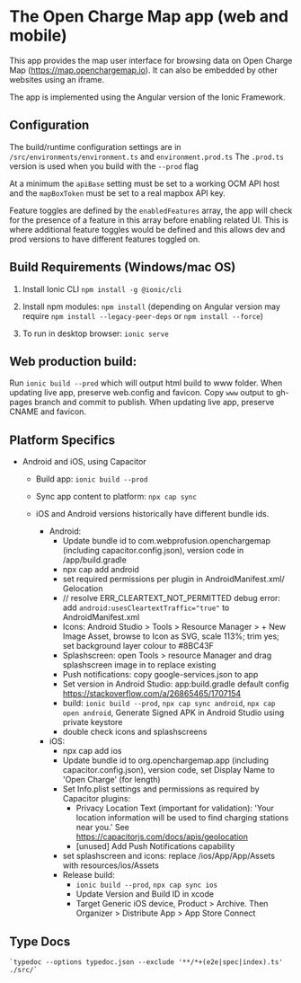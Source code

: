 # The Open Charge Map app (web and mobile)

This app provides the map user interface for browsing data on Open Charge Map (https://map.openchargemap.io). It can also be embedded by other websites using an iframe.

The app is implemented using the Angular version of the Ionic Framework.

## Configuration

The build/runtime configuration settings are in `/src/environments/environment.ts` and `environment.prod.ts`
The `.prod.ts` version is used when you build with the `--prod` flag

At a minimum the `apiBase` setting must be set to a working OCM API host and the `mapBoxToken` must be set to a real mapbox API key.

Feature toggles are defined by the `enabledFeatures` array, the app will check for the presence of a feature in this array before enabling related UI. This is where additional feature toggles would be defined and this allows dev and prod versions to have different features toggled on.

## Build Requirements (Windows/mac OS)

1. Install Ionic CLI
   `npm install -g @ionic/cli`

2. Install npm modules: `npm install` (depending on Angular version may require `npm install --legacy-peer-deps` or `npm install --force`)

3. To run in desktop browser: `ionic serve`

## Web production build:

Run `ionic build --prod` which will output html build to www folder. When updating live app, preserve web.config and favicon.
Copy `www` output to gh-pages branch and commit to publish. When updating live app, preserve CNAME and favicon.

## Platform Specifics

- Android and iOS, using Capacitor

  - Build app: `ionic build --prod`
  - Sync app content to platform: `npx cap sync`

  - iOS and Android versions historically have different bundle ids.

    - Android:
      - Update bundle id to com.webprofusion.openchargemap (including capacitor.config.json), version code in /app/build.gradle
      - npx cap add android
      - set required permissions per plugin in AndroidManifest.xml/ Gelocation
      - // resolve ERR_CLEARTEXT_NOT_PERMITTED debug error: add `android:usesCleartextTraffic="true"` to AndroidManifest.xml
      - Icons: Android Studio > Tools > Resource Manager > + New Image Asset, browse to Icon as SVG, scale 113%; trim yes; set background layer colour to #8BC43F
      - Splashscreen: open Tools > resource Manager and drag splashscreen image in to replace existing
      - Push notifications: copy google-services.json to app
      - Set version in Android Studio: app:build.gradle default config https://stackoverflow.com/a/26865465/1707154
      - build: `ionic build --prod`, `npx cap sync android`, `npx cap open android`, Generate Signed APK in Android Studio using private keystore
      - double check icons and splashscreens
    - iOS:
      - npx cap add ios
      - Update bundle id to org.openchargemap.app (including capacitor.config.json), version code, set Display Name to 'Open Charge' (for length)
      - Set Info.plist settings and permissions as required by Capacitor plugins:
        - Privacy Location Text (important for validation): 'Your location information will be used to find charging stations near you.' See https://capacitorjs.com/docs/apis/geolocation
        - [unused] Add Push Notifications capability
      - set splashscreen and icons: replace /ios/App/App/Assets with resources/ios/Assets
      - Release build:
        - `ionic build --prod`, `npx cap sync ios`
        - Update Version and Build ID in xcode
        - Target Generic iOS device, Product > Archive. Then Organizer > Distribute App > App Store Connect

## Type Docs

    `typedoc --options typedoc.json --exclude '**/*+(e2e|spec|index).ts' ./src/`
